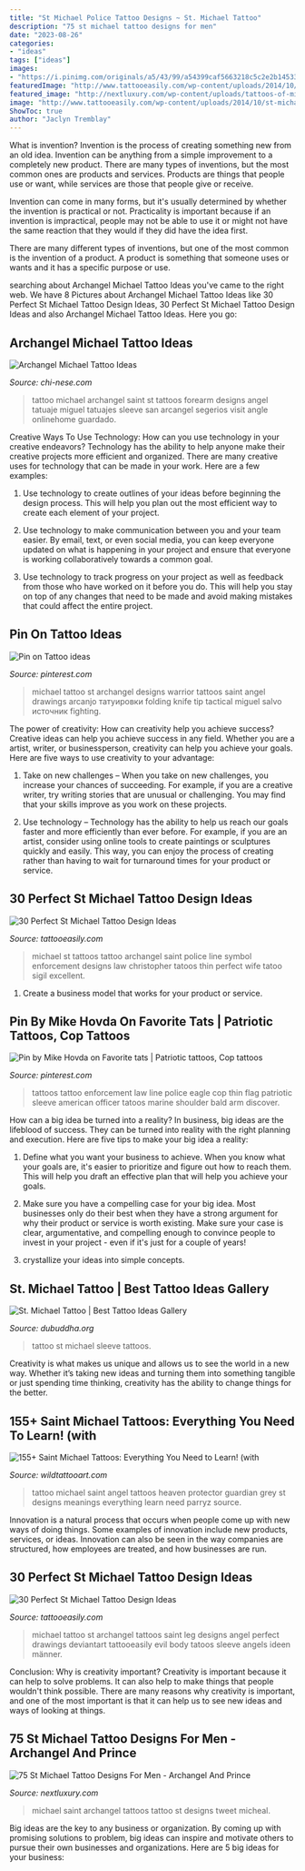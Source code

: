 ```yaml
---
title: "St Michael Police Tattoo Designs ~ St. Michael Tattoo"
description: "75 st michael tattoo designs for men"
date: "2023-08-26"
categories:
- "ideas"
tags: ["ideas"]
images:
- "https://i.pinimg.com/originals/a5/43/99/a54399caf5663218c5c2e2b14533c68e.jpg"
featuredImage: "http://www.tattooeasily.com/wp-content/uploads/2014/10/st-michael-tattoos-leg.jpg"
featured_image: "http://nextluxury.com/wp-content/uploads/tattoos-of-michael-the-archangel-for-guys.jpg"
image: "http://www.tattooeasily.com/wp-content/uploads/2014/10/st-michael-tattoos-leg.jpg"
ShowToc: true
author: "Jaclyn Tremblay"
---
```



What is invention?
Invention is the process of creating something new from an old idea. Invention can be anything from a simple improvement to a completely new product. 
There are many types of inventions, but the most common ones are products and services. Products are things that people use or want, while services are those that people give or receive. 

Invention can come in many forms, but it's usually determined by whether the invention is practical or not. Practicality is important because if an invention is impractical, people may not be able to use it or might not have the same reaction that they would if they did have the idea first. 

There are many different types of inventions, but one of the most common is the invention of a product. A product is something that someone uses or wants and it has a specific purpose or use.

	

		
searching about Archangel Michael Tattoo Ideas you've came to the right web. We have 8 Pictures about Archangel Michael Tattoo Ideas like 30 Perfect St Michael Tattoo Design Ideas, 30 Perfect St Michael Tattoo Design Ideas and also Archangel Michael Tattoo Ideas. Here you go:
		
    
## Archangel Michael Tattoo Ideas

<img loading=lazy src="https://media-cache-ak0.pinimg.com/736x/47/a4/f4/47a4f41da0f374999a10542499b4a7be.jpg" onerror="this.onerror=null;this.src='https://tse2.mm.bing.net/th?id=OIP.fTtNnYjp9T0wAoqIdBwZ8QHaLH&amp;pid=15.1';" alt="Archangel Michael Tattoo Ideas">

_Source: chi-nese.com_

>tattoo michael archangel saint st tattoos forearm designs angel tatuaje miguel tatuajes sleeve san arcangel segerios visit angle onlinehome guardado. 

	

Creative Ways To Use Technology: How can you use technology in your creative endeavors?
Technology has the ability to help anyone make their creative projects more efficient and organized. There are many creative uses for technology that can be made in your work. Here are a few examples:
1. Use technology to create outlines of your ideas before beginning the design process. This will help you plan out the most efficient way to create each element of your project.

2. Use technology to make communication between you and your team easier. By email, text, or even social media, you can keep everyone updated on what is happening in your project and ensure that everyone is working collaboratively towards a common goal.

3. Use technology to track progress on your project as well as feedback from those who have worked on it before you do. This will help you stay on top of any changes that need to be made and avoid making mistakes that could affect the entire project.

    
## Pin On Tattoo Ideas

<img loading=lazy src="https://i.pinimg.com/736x/2e/6f/a1/2e6fa1317da98ab630b9cf1e286116d1.jpg" onerror="this.onerror=null;this.src='https://tse1.mm.bing.net/th?id=OIP.dA_lmYrc4dRpyBYDDRfiggHaKL&amp;pid=15.1';" alt="Pin on Tattoo ideas">

_Source: pinterest.com_

>michael tattoo st archangel designs warrior tattoos saint angel drawings arcanjo татуировки folding knife tip tactical miguel salvo источник fighting. 

	

The power of creativity: How can creativity help you achieve success?
Creative ideas can help you achieve success in any field. Whether you are a artist, writer, or businessperson, creativity can help you achieve your goals. Here are five ways to use creativity to your advantage: 
1. Take on new challenges – When you take on new challenges, you increase your chances of succeeding. For example, if you are a creative writer, try writing stories that are unusual or challenging. You may find that your skills improve as you work on these projects. 

2. Use technology – Technology has the ability to help us reach our goals faster and more efficiently than ever before. For example, if you are an artist, consider using online tools to create paintings or sculptures quickly and easily. This way, you can enjoy the process of creating rather than having to wait for turnaround times for your product or service. 


    
## 30 Perfect St Michael Tattoo Design Ideas

<img loading=lazy src="http://www.tattooeasily.com/wp-content/uploads/2014/10/st-michael-tattoos-6.jpg" onerror="this.onerror=null;this.src='https://tse2.mm.bing.net/th?id=OIP.Z1K4DXnvxEwtkuTmgnqU_wHaJH&amp;pid=15.1';" alt="30 Perfect St Michael Tattoo Design Ideas">

_Source: tattooeasily.com_

>michael st tattoos tattoo archangel saint police line symbol enforcement designs law christopher tatoos thin perfect wife tatoo sigil excellent. 

	

1. Create a business model that works for your product or service.

    
## Pin By Mike Hovda On Favorite Tats | Patriotic Tattoos, Cop Tattoos

<img loading=lazy src="https://i.pinimg.com/originals/a5/43/99/a54399caf5663218c5c2e2b14533c68e.jpg" onerror="this.onerror=null;this.src='https://tse4.mm.bing.net/th?id=OIP.1jydoR55NYEDJ_ZtL9HZjwHaJ4&amp;pid=15.1';" alt="Pin by Mike Hovda on Favorite tats | Patriotic tattoos, Cop tattoos">

_Source: pinterest.com_

>tattoos tattoo enforcement law line police eagle cop thin flag patriotic sleeve american officer tatoos marine shoulder bald arm discover. 

	

How can a big idea be turned into a reality?
In business, big ideas are the lifeblood of success. They can be turned into reality with the right planning and execution. Here are five tips to make your big idea a reality:
1. Define what you want your business to achieve. When you know what your goals are, it's easier to prioritize and figure out how to reach them. This will help you draft an effective plan that will help you achieve your goals.

2. Make sure you have a compelling case for your big idea. Most businesses only do their best when they have a strong argument for why their product or service is worth existing. Make sure your case is clear, argumentative, and compelling enough to convince people to invest in your project - even if it's just for a couple of years!

3. crystallize your ideas into simple concepts.

    
## St. Michael Tattoo | Best Tattoo Ideas Gallery

<img loading=lazy src="http://www.dubuddha.org/wp-content/uploads/2018/04/St.-Micahel-Tattoo-Sleeve-by-@cassditchfield.tattoos-728x728.jpg" onerror="this.onerror=null;this.src='https://tse3.mm.bing.net/th?id=OIP.nhycIdZ3WgSNMIiJAPwbYQHaHa&amp;pid=15.1';" alt="St. Michael Tattoo | Best Tattoo Ideas Gallery">

_Source: dubuddha.org_

>tattoo st michael sleeve tattoos. 

	

Creativity is what makes us unique and allows us to see the world in a new way. Whether it’s taking new ideas and turning them into something tangible or just spending time thinking, creativity has the ability to change things for the better.

    
## 155+ Saint Michael Tattoos: Everything You Need To Learn! (with

<img loading=lazy src="https://www.wildtattooart.com/wp-content/uploads/2018/10/Saint-Michael-Tattoos-25101812.jpg" onerror="this.onerror=null;this.src='https://tse4.mm.bing.net/th?id=OIP.UIOyQwXnmlqzdtuZLJilFAHaHa&amp;pid=15.1';" alt="155+ Saint Michael Tattoos: Everything You Need to Learn! (with">

_Source: wildtattooart.com_

>tattoo michael saint angel tattoos heaven protector guardian grey st designs meanings everything learn need parryz source. 

	

Innovation is a natural process that occurs when people come up with new ways of doing things. Some examples of innovation include new products, services, or ideas. Innovation can also be seen in the way companies are structured, how employees are treated, and how businesses are run.

    
## 30 Perfect St Michael Tattoo Design Ideas

<img loading=lazy src="http://www.tattooeasily.com/wp-content/uploads/2014/10/st-michael-tattoos-leg.jpg" onerror="this.onerror=null;this.src='https://tse2.mm.bing.net/th?id=OIP.BpMjthZixixKLesQZ_dlmAHaKc&amp;pid=15.1';" alt="30 Perfect St Michael Tattoo Design Ideas">

_Source: tattooeasily.com_

>michael tattoo st archangel tattoos saint leg designs angel perfect drawings deviantart tattooeasily evil body tatoos sleeve angels ideen männer. 

	

Conclusion: Why is creativity important?
Creativity is important because it can help to solve problems. It can also help to make things that people wouldn't think possible. There are many reasons why creativity is important, and one of the most important is that it can help us to see new ideas and ways of looking at things.

    
## 75 St Michael Tattoo Designs For Men - Archangel And Prince

<img loading=lazy src="http://nextluxury.com/wp-content/uploads/tattoos-of-michael-the-archangel-for-guys.jpg" onerror="this.onerror=null;this.src='https://tse2.mm.bing.net/th?id=OIP.pvgTabVKgdTljW75RjadqwHaIt&amp;pid=15.1';" alt="75 St Michael Tattoo Designs For Men - Archangel And Prince">

_Source: nextluxury.com_

>michael saint archangel tattoos tattoo st designs tweet micheal. 

	

Big ideas are the key to any business or organization. By coming up with promising solutions to problem, big ideas can inspire and motivate others to pursue their own businesses and organizations. Here are 5 big ideas for your business: 

